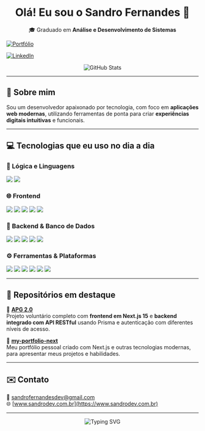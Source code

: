 <h1 align="center">Olá! Eu sou o Sandro Fernandes 👋</h1>

<p align="center">
  🎓 Graduado em <strong>Análise e Desenvolvimento de Sistemas</strong><br/>
</p>

<p align="center">
 
   [![Portfólio](https://img.shields.io/website?label=Portfólio&style=for-the-badge&url=https://sandrofernandesdev.vercel.app/)](https://www.sandrodev.com.br/)


  <a href="https://www.linkedin.com/in/sandrofernandesrosal/">
    <img src="https://img.shields.io/badge/LinkedIn-0077B5?style=for-the-badge&logo=linkedin&logoColor=white" alt="LinkedIn" />
  </a>
</p>

<p align="center">
  <img src="https://github-readme-stats.vercel.app/api?username=sandrofernandesrosal&show_icons=true&theme=dracula&count_private=true" alt="GitHub Stats" />
</p>

---

## 🚀 Sobre mim

Sou um desenvolvedor apaixonado por tecnologia, com foco em **aplicações web modernas**, utilizando ferramentas de ponta para criar **experiências digitais intuitivas** e funcionais.  


---

## 💻 Tecnologias que eu uso no dia a dia

### 🧠 Lógica e Linguagens
<div style="display: inline_block">
  <img src="https://img.shields.io/badge/JavaScript-F7DF1E?style=for-the-badge&logo=javascript&logoColor=black" />
  <img src="https://img.shields.io/badge/TypeScript-3178C6?style=for-the-badge&logo=typescript&logoColor=white" />
</div>

### 🌐 Frontend
<div style="display: inline_block">
  <img src="https://img.shields.io/badge/HTML5-E34F26?style=for-the-badge&logo=html5&logoColor=white" />
  <img src="https://img.shields.io/badge/CSS3-1572B6?style=for-the-badge&logo=css3&logoColor=white" />
  <img src="https://img.shields.io/badge/React-20232A?style=for-the-badge&logo=react&logoColor=61DAFB" />
  <img src="https://img.shields.io/badge/NextJS-000000?style=for-the-badge&logo=next.js&logoColor=white" />
  <img src="https://img.shields.io/badge/Zustand-000000?style=for-the-badge&logo=Zustand&logoColor=white" />
</div>

### 🧩 Backend & Banco de Dados
<div style="display: inline_block">
  <img src="https://img.shields.io/badge/Node.js-339933?style=for-the-badge&logo=node.js&logoColor=white" />
  <img src="https://img.shields.io/badge/Express-404D59?style=for-the-badge&logo=express&logoColor=white" />
  <img src="https://img.shields.io/badge/Fastify-000000?style=for-the-badge&logo=fastify&logoColor=white" />
  <img src="https://img.shields.io/badge/Prisma-2D3748?style=for-the-badge&logo=prisma&logoColor=white" />
  <img src="https://img.shields.io/badge/MySQL-4479A1?style=for-the-badge&logo=mysql&logoColor=white" />
</div>

### ⚙️ Ferramentas & Plataformas
<div style="display: inline_block">
  <img src="https://img.shields.io/badge/Git-F05032?style=for-the-badge&logo=git&logoColor=white" />
  <img src="https://img.shields.io/badge/GitHub-181717?style=for-the-badge&logo=github&logoColor=white" />
  <img src="https://img.shields.io/badge/Vercel-000000?style=for-the-badge&logo=vercel&logoColor=white" />
  <img src="https://img.shields.io/badge/Notion-000000?style=for-the-badge&logo=notion&logoColor=white" />
  <img src="https://img.shields.io/badge/Insomnia-4000BF?style=for-the-badge&logo=insomnia&logoColor=white" />
  <img src="https://img.shields.io/badge/Postman-FF6C37?style=for-the-badge&logo=postman&logoColor=white" />
</div>

---

## 📌 Repositórios em destaque

🔹 [**APG 2.0**](https://github.com/SandroFernandesRosal/APG-2.0)  
Projeto voluntário completo com **frontend em Next.js 15** e **backend integrado com API RESTful** usando Prisma  e autenticação com diferentes níveis de acesso.  

🔹 [**my-portfolio-next**](https://github.com/SandroFernandesRosal/my-portfolio-next)  
Meu portfólio pessoal criado com Next.js e outras tecnologias modernas, para apresentar meus projetos e habilidades.

---

## ✉️ Contato

📩 sandrofernandesdev@gmail.com  
🌐 [www.sandrodev.com.br](https://www.sandrodev.com.br)

---

<p align="center">
  <img src="https://readme-typing-svg.herokuapp.com?font=Fira+Code&size=22&pause=1000&color=00F700&width=435&lines=Seja+bem-vindo+ao+meu+perfil!;Fique+à+vontade+para+explorar+🚀" alt="Typing SVG" />
</p>
